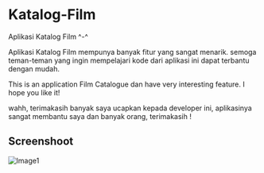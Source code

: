 # Katalog-Film
Aplikasi Katalog Film ^-^

Aplikasi Katalog Film mempunya banyak fitur yang sangat menarik. semoga teman-teman yang ingin mempelajari kode dari aplikasi ini dapat terbantu dengan mudah.

This is an application Film Catalogue dan have very interesting feature. I hope you like it!

wahh, terimakasih banyak saya ucapkan kepada developer ini, aplikasinya sangat membantu saya dan banyak orang, terimakasih !

## Screenshoot
![Image1](https://i.ibb.co/vwwLr09/photo-2019-05-06-07-31-10.jpg)
